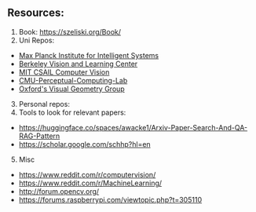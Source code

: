 ## Resources:

1. Book: https://szeliski.org/Book/
2. Uni Repos:
  - [Max Planck Institute for Intelligent Systems](https://github.com/MPI-IS/)
  - [Berkeley Vision and Learning Center](https://github.com/BVLC)
  - [MIT CSAIL Computer Vision](https://github.com/CSAILVision)
  - [CMU-Perceptual-Computing-Lab](https://github.com/CMU-Perceptual-Computing-Lab)
  - [Oxford's Visual Geometry Group](https://www.robots.ox.ac.uk/~vgg/software/)
3. Personal repos:
4. Tools to look for relevant papers:
  - https://huggingface.co/spaces/awacke1/Arxiv-Paper-Search-And-QA-RAG-Pattern
  - https://scholar.google.com/schhp?hl=en
5. Misc
  - https://www.reddit.com/r/computervision/
  - https://www.reddit.com/r/MachineLearning/
  - http://forum.opencv.org/
  - https://forums.raspberrypi.com/viewtopic.php?t=305110
